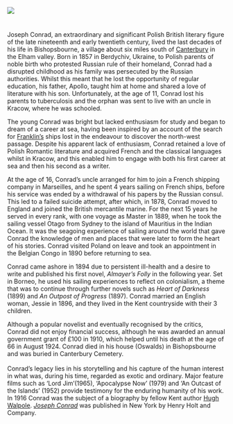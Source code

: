 <a href="https://beta.kent-maps.online"><img src="https://beta.kent-maps.online/juncture/ve-button.png"></a>

<param ve-config title="Joseph Conrad (1857-1924)" author="Martin Watts" layout="vtl" banner="https://stor.artstor.org/stor/977ef46e-5678-49cc-ba76-03b5e75bed20"> 

<param ve-entity eid="Q866348" aliases="Bishopsbourne">
<param ve-entity eid="Q29303" aliases="Canterbury">
<param ve-entity eid="Q5360119" aliases="Elham Valley">
<param data-map primary center="Q866348" zoom="10">

#

Joseph Conrad, an extraordinary and significant Polish British literary figure of the late nineteenth and early twentieth century, lived the last decades of his life in Bishopsbourne, a village about six miles south of [Canterbury](/canterbury/20c-canterbury-home) in the Elham valley. Born in 1857 in Berdychiv, Ukraine, to Polish parents of noble birth who protested Russian rule of their homeland, Conrad had a disrupted childhood as his family was persecuted by the Russian authorities. Whilst this meant that he lost the opportunity of regular education, his father, Apollo, taught him at home and shared a love of literature with his son. Unfortunately, at the age of 11, Conrad lost his parents to tuberculosis and the orphan was sent to live with an uncle in Kracow, where he was schooled. 
<param ve-image url="/19c/images/Bishopsbourne%20Village%20Hall%20-%20memorial%20plaque%20to%20Conrad%203%20MJC.jpg" label="Bishopsbourne Village Hall Memorial Plaque" attribution="©Martin Crowther"> 
<param data-map primary center="Q866348" zoom="10">

The young Conrad was bright but lacked enthusiasm for study and began to dream of a career at sea, having been inspired by an account of the search for [Franklin’s](/19c/19c-franklin-biography) ships lost in the endeavour to discover the north-west passage. Despite his apparent lack of enthusiasm, Conrad retained a love of Polish Romantic literature and acquired French and the classical languages whilst in Kracow, and this enabled him to engage with both his first career at sea and then his second as a writer.
<param ve-image url="/19c/images/ErebusandTerror.jpg" label="The Erebus and Terror among Icebergs in Dr Hartwig's The Polar World, 1886" attribution"©Michelle Crowther"> 

At the age of 16, Conrad’s uncle arranged for him to join a French shipping company in Marseilles, and he spent 4 years sailing on French ships, before his service was ended by a withdrawal of his papers by the Russian consul. This led to a failed suicide attempt, after which, in 1878, Conrad moved to England and joined the British mercantile marine. For the next 15 years he served in every rank, with one voyage as Master in 1889, when he took the sailing vessel Otago from Sydney to the island of Mauritius in the Indian Ocean. It was the seagoing experience of sailing around the world that gave Conrad the knowledge of men and places that were later to form the heart of his stories. Conrad visited Poland on leave and took an appointment in the Belgian Congo in 1890 before returning to sea. 
<param ve-image url="https://upload.wikimedia.org/wikipedia/commons/e/e1/Otago_bark_1869.jpg" label="The Otago" attribution="Unknown author, Public domain, via Wikimedia Commons"> 

Conrad came ashore in 1894 due to persistent ill-health and a desire to write and published his first novel, _Almayer’s Folly_ in the following year. Set in Borneo, he used his sailing experiences to reflect on colonialism, a theme that was to continue through further novels such as _Heart of Darkness_ (1899) and _An Outpost of Progress_ (1897). Conrad married an English woman, Jessie in 1896, and they lived in the Kent countryside with their 3 children. 
<param ve-image url="/19c/images/Rear of Oswalds - Bishopsbourne MJC.jpg" label="Oswalds" attribution="©Martin Crowther"> 
<param data-map primary center="Q866348" zoom="10">

Although a popular novelist and eventually recognised by the critics, Conrad did not enjoy financial success, although he was awarded an annual government grant of £100 in 1910, which helped until his death at the age of 66 in August 1924. Conrad died in his house  (Oswalds) in Bishopsbourne and was buried in Canterbury Cemetery.
<br><br>
Conrad’s legacy lies in his storytelling and his capture of the human interest in what was, during his time, regarded as exotic and ordinary. Major feature films such as ‘Lord Jim’(1965), ‘Apocalypse Now’ (1979) and ‘An Outcast of the Islands’ (1952) provide testimony for the enduring humanity of his work. In 1916 Conrad was the subject of a biography by fellow Kent author [Hugh Walpole](/19c/19c-walpole-biography). [_Joseph Conrad_](https://www.gutenberg.org/files/52453/52453-h/52453-h.htm) was published in New York by Henry Holt and Company.
<param ve-image url="https://stor.artstor.org/stor/fdcf1896-22cd-41c2-917a-cd07a8621a22" label="Joseph Conrad's grave" attribution="© Kate Davies">
<param data-map primary center="Q29303" zoom="10">

